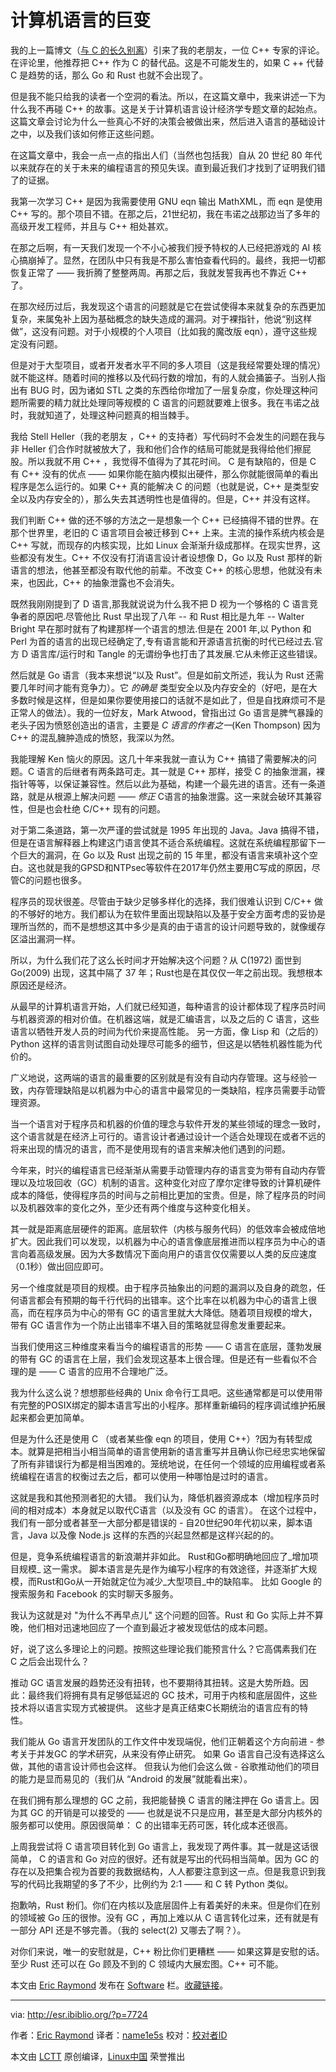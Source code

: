 计算机语言的巨变
====================================================


我的上一篇博文（[与 C 的长久别离][3]）引来了我的老朋友，一位 C++ 专家的评论。在评论里，他推荐把 C++ 作为 C 的替代品。这是不可能发生的，如果 C ++ 代替 C 是趋势的话，那么 Go 和 Rust 也就不会出现了。

但是我不能只给我的读者一个空洞的看法。所以，在这篇文章中，我来讲述一下为什么我不再碰 C++ 的故事。这是关于计算机语言设计经济学专题文章的起始点。这篇文章会讨论为什么一些真心不好的决策会被做出来，然后进入语言的基础设计之中，以及我们该如何修正这些问题。

在这篇文章中，我会一点一点的指出人们（当然也包括我）自从 20 世纪 80 年代以来就存在的关于未来的编程语言的预见失误。直到最近我们才找到了证明我们错了的证据。

我第一次学习 C++ 是因为我需要使用 GNU eqn 输出 MathXML，而 eqn 是使用 C++ 写的。那个项目不错。在那之后，21世纪初，我在韦诺之战那边当了多年的高级开发工程师，并且与 C++ 相处甚欢。

在那之后啊，有一天我们发现一个不小心被我们授予特权的人已经把游戏的 AI 核心搞崩掉了。显然，在团队中只有我是不那么害怕查看代码的。最终，我把一切都恢复正常了 —— 我折腾了整整两周。再那之后，我就发誓我再也不靠近 C++ 了。

在那次经历过后，我发现这个语言的问题就是它在尝试使得本来就复杂的东西更加复杂，来属兔补上因为基础概念的缺失造成的漏洞。对于裸指针，他说“别这样做”，这没有问题。对于小规模的个人项目（比如我的魔改版 eqn），遵守这些规定没有问题。

但是对于大型项目，或者开发者水平不同的多人项目（这是我经常要处理的情况）就不能这样。随着时间的推移以及代码行数的增加，有的人就会捅篓子。当别人指出有 BUG 时，因为诸如 STL 之类的东西给你增加了一层复杂度，你处理这种问题所需要的精力就比处理同等规模的 C 语言的问题就要难上很多。我在韦诺之战时，我就知道了，处理这种问题真的相当棘手。

我给 Stell Heller（我的老朋友 ，C++ 的支持者）写代码时不会发生的问题在我与非 Heller 们合作时就被放大了，我和他们合作的结局可能就是我得给他们擦屁股。所以我就不用 C++ ，我觉得不值得为了其花时间。 C 是有缺陷的，但是 C 有 C++ 没有的优点 —— 如果你能在脑内模拟出硬件，那么你就能很简单的看出程序是怎么运行的。如果 C++ 真的能解决 C 的问题（也就是说，C++ 是类型安全以及内存安全的），那么失去其透明性也是值得的。但是，C++ 并没有这样。

我们判断 C++ 做的还不够的方法之一是想象一个 C++ 已经搞得不错的世界。在那个世界里，老旧的 C 语言项目会被迁移到 C++ 上来。主流的操作系统内核会是 C++ 写就，而现存的内核实现，比如 Linux 会渐渐升级成那样。在现实世界，这些都没有发生。C++ 不仅没有打消语言设计者设想像 D，Go 以及 Rust 那样的新语言的想法，他甚至都没有取代他的前辈。不改变 C++ 的核心思想，他就没有未来，也因此，C++ 的抽象泄露也不会消失。

既然我刚刚提到了 D 语言,那我就说说为什么我不把 D 视为一个够格的 C 语言竞争者的原因吧.尽管他比 Rust 早出现了八年 -- 和 Rust 相比是九年 -- Walter Bright 早在那时就有了构建那样一个语言的想法.但是在 2001 年,以 Python 和 Perl 为首的语言的出现已经确定了,专有语言能和开源语言抗衡的时代已经过去.官方 D 语言库/运行时和 Tangle 的无谓纷争也打击了其发展.它从未修正这些错误。

然后就是 Go 语言（我本来想说“以及 Rust”。但是如前文所述，我认为 Rust 还需要几年时间才能有竞争力）。它 _的确是_ 类型安全以及内存安全的（好吧，是在大多数时候是这样，但是如果你要使用接口的话就不是如此了，但是自找麻烦可不是正常人的做法）。我的一位好友，Mark Atwood，曾指出过 Go 语言是脾气暴躁的老头子因为愤怒创造出的语言，主要是 _C 语言的作者之一_(Ken Thompson) 因为 C++ 的混乱臃肿造成的愤怒，我深以为然。

我能理解 Ken 恼火的原因。这几十年来我就一直认为 C++ 搞错了需要解决的问题。C 语言的后继者有两条路可走。其一就是 C++ 那样，接受 C 的抽象泄漏，裸指针等等，以保证兼容性。然后以此为基础，构建一个最先进的语言。还有一条道路，就是从根源上解决问题 —— _修正_ C语言的抽象泄露。这一来就会破环其兼容性，但是也会杜绝 C/C++ 现有的问题。

对于第二条道路，第一次严谨的尝试就是 1995 年出现的 Java。Java 搞得不错，但是在语言解释器上构建这门语言使其不适合系统编程。这就在系统编程那留下一个巨大的漏洞，在 Go 以及 Rust 出现之前的 15 年里，都没有语言来填补这个空白。这也就是我的GPSD和NTPsec等软件在2017年仍然主要用C写成的原因，尽管C的问题也很多。

程序员的现状很差。尽管由于缺少足够多样化的选择，我们很难认识到 C/C++ 做的不够好的地方。我们都认为在软件里面出现缺陷以及基于安全方面考虑的妥协是理所当然的，而不是想想这其中多少是真的由于语言的设计问题导致的，就像缓存区溢出漏洞一样。

所以，为什么我们花了这么长时间才开始解决这个问题？从 C(1972) 面世到 Go(2009) 出现，这其中隔了 37 年；Rust也是在其仅仅一年之前出现。我想根本原因还是经济。

从最早的计算机语言开始，人们就已经知道，每种语言的设计都体现了程序员时间与机器资源的相对价值。在机器这端，就是汇编语言，以及之后的 C 语言，这些语言以牺牲开发人员的时间为代价来提高性能。 另一方面，像 Lisp 和（之后的）Python 这样的语言则试图自动处理尽可能多的细节，但这是以牺牲机器性能为代价的。

广义地说，这两端的语言的最重要的区别就是有没有自动内存管理。这与经验一致，内存管理缺陷是以机器为中心的语言中最常见的一类缺陷，程序员需要手动管理资源。

当一个语言对于程序员和机器的价值的理念与软件开发的某些领域的理念一致时，这个语言就是在经济上可行的。语言设计者通过设计一个适合处理现在或者不远的将来出现的情况的语言，而不是使用现有的语言来解决他们遇到的问题。

今年来，时兴的编程语言已经渐渐从需要手动管理内存的语言变为带有自动内存管理以及垃圾回收（GC）机制的语言。这种变化对应了摩尔定律导致的计算机硬件成本的降低，使得程序员的时间与之前相比更加的宝贵。但是，除了程序员的时间以及机器效率的变化之外，至少还有两个维度与这种变化相关。

其一就是距离底层硬件的距离。底层软件（内核与服务代码）的低效率会被成倍地扩大。因此我们可以发现，以机器为中心的语言像底层推进而以程序员为中心的语言向着高级发展。因为大多数情况下面向用户的语言仅仅需要以人类的反应速度（0.1秒）做出回应即可。

另一个维度就是项目的规模。由于程序员抽象出的问题的漏洞以及自身的疏忽，任何语言都会有预期的每千行代码的出错率。这个比率在以机器为中心的语言上很高，而在程序员为中心的带有 GC 的语言里就大大降低。随着项目规模的增大，带有 GC 语言作为一个防止出错率不堪入目的策略就显得愈发重要起来。

当我们使用这三种维度来看当今的编程语言的形势 —— C 语言在底层，蓬勃发展的带有 GC 的语言在上层，我们会发现这基本上很合理。但是还有一些看似不合理的是 —— C 语言的应用不合理地广泛。

我为什么这么说？想想那些经典的 Unix 命令行工具吧。这些通常都是可以使用带有完整的POSIX绑定的脚本语言写出的小程序。那样重新编码的程序调试维护拓展起来都会更加简单。

但是为什么还是使用 C （或者某些像 eqn 的项目，使用 C++）?因为有转型成本。就算是把相当小相当简单的语言使用新的语言重写并且确认你已经忠实地保留了所有非错误行为都是相当困难的。笼统地说，在任何一个领域的应用编程或者系统编程在语言的权衡过去之后，都可以使用一种哪怕是过时的语言。

这就是我和其他预测者犯的大错。 我们认为，降低机器资源成本（增加程序员时间的相对成本）本身就足以取代C语言（以及没有 GC 的语言）。 在这个过程中，我们有一部分或者甚至一大部分都是错误的 - 自20世纪90年代初以来，脚本语言，Java 以及像 Node.js 这样的东西的兴起显然都是这样兴起的的。

但是，竞争系统编程语言的新浪潮并非如此。 Rust和Go都明确地回应了_增加项目规模_ 这一需求。 脚本语言是先是作为编写小程序的有效途径，并逐渐扩大规模，而Rust和Go从一开始就定位为减少_大型项目_中的缺陷率。 比如 Google 的搜索服务和 Facebook 的实时聊天多服务。

我认为这就是对 "为什么不再早点儿" 这个问题的回答。Rust 和 Go 实际上并不算晚，他们相对迅速地回应了一个直到最近才被发现低估的成本问题。

好，说了这么多理论上的问题。按照这些理论我们能预言什么？它高偶素我们在 C 之后会出现什么？

推动 GC 语言发展的趋势还没有扭转，也不要期待其扭转。这是大势所趋。因此：最终我们将拥有具有足够低延迟的 GC 技术，可用于内核和底层固件，这些技术将以语言实现方式被提供。 这些才是真正结束C长期统治的语言应有的特性。

我们能从 Go 语言开发团队的工作文件中发现端倪，他们正朝着这个方向前进 - 参考关于并发GC 的学术研究，从来没有停止研究。 如果 Go 语言自己没有选择这么做，其他的语言设计师也会这样。 但我认为他们会这么做 - 谷歌推动他们的项目的能力是显而易见的（我们从 “Android 的发展”就能看出来）。

在我们拥有那么理想的 GC 之前，我把能替换 C 语言的赌注押在 Go 语言上。因为其 GC 的开销是可以接受的 —— 也就是说不只是应用，甚至是大部分内核外的服务都可以使用。原因很简单： C 的出错率无药可医，转化成本还很高。

上周我尝试将 C 语言项目转化到 Go 语言上，我发现了两件事。其一就是这话很简单， C 的语言和 Go 对应的很好。还有就是写出的代码相当简单。因为 GC 的存在以及把集合视为首要的我数据结构，人人都要注意到这一点。但是我意识到我写的代码比我期望的多了不少，比例约为 2:1 —— 和 C 转 Python 类似。

抱歉呐，Rust 粉们。你们在内核以及底层固件上有着美好的未来。但是你们在别的领域被 Go 压的很惨。没有 GC ，再加上难以从 C 语言转化过来，还有就是有一部分 API 还是不够完善。（我的 select(2) 又哪去了啊？）。

对你们来说，唯一的安慰就是，C++ 粉比你们更糟糕 —— 如果这算是安慰的话。至少 Rust 还可以在 Go 顾及不到的 C 领域内大展宏图。C++ 可不能。

本文由 [Eric Raymond][5] 发布在 [Software][4] 栏。[收藏链接][6]。

--------------------------------------------------------------------------------

via: http://esr.ibiblio.org/?p=7724

作者：[Eric Raymond][a]
译者：[name1e5s](https://github.com/name1e5s)
校对：[校对者ID](https://github.com/校对者ID)

本文由 [LCTT](https://github.com/LCTT/TranslateProject) 原创编译，[Linux中国](https://linux.cn/) 荣誉推出

[a]:http://esr.ibiblio.org/?author=2
[1]:http://esr.ibiblio.org/?author=2
[2]:http://esr.ibiblio.org/?p=7724
[3]:http://esr.ibiblio.org/?p=7711
[4]:http://esr.ibiblio.org/?cat=13
[5]:http://esr.ibiblio.org/?author=2
[6]:http://esr.ibiblio.org/?p=7724
